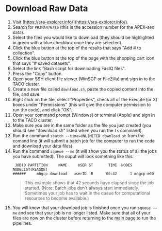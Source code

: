# Download Raw Data


1. Visit [https://sra-explorer.info/](https://sra-explorer.info/).
2. Search for `PRJNA476786` (this is the accession number for the APEX-seq data).
3. Select the files you would like to download (they should be highlighted in green with a blue 
   checkbox once they are selected).
4. Click the blue button at the top of the results that says "Add # to collection".
5. Click the blue button at the top of the page with the shopping cart icon that says "# saved datasets".
6. Select the link "Bash script for downloading FastQ files".
7. Press the "Copy" button.
8. Open your SSH client file viewer (WinSCP or FileZilla) and sign in to the TACO cluster.
9. Create a new file called `download.sh`, paste the copied content into the file, and save.
10. Right click on the file, select "Properties", check all of the Execute (or X) boxes under "Permissions" 
    (this will give the computer permission to run the code), and click "OK".
11. Open your command prompt (Windows) or terminal (Apple) and sign in to the TACO cluster.
12. Make sure you are in the same folder as the file you just created (you should see 
    "download.sh" listed when you run the `ls` command).
13. Run the command `sbatch --time=UNLIMITED download.sh` from the comand line (it will submit a batch job 
    for the computer to run the code and download your data files).
14. Run the command `squeue --me` (it will show you the status of all the jobs you have submitted).
    The ouput will look something like this:
    ```
     JOBID PARTITION     NAME     USER ST       TIME  NODES NODELIST(REASON)
    ######     mhgcp download   userID  R      00:42      1 mhgcp-m00
    ```
    > This example shows that 42 seconds have elapsed since the job started. (Note: Batch jobs don't always start 
    > immediately. Sometimes your job has to wait in the queue for computational resources to become available.)
15. You will know that your download job is finished once you run `squeue --me` and see that your job is no 
    longer listed. Make sure that all of your files are now on the cluster before returning to the 
    [main page](https://fazallabbcm.github.io/FazalLabPipelines/QuickStart) to run the pipelines.
     
